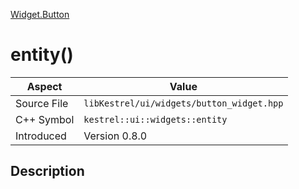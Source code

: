 [Widget.Button](index)
# entity()
| Aspect | Value |
| --- | --- |
| Source File | `libKestrel/ui/widgets/button_widget.hpp` |
| C++ Symbol | `kestrel::ui::widgets::entity` |
| Introduced | Version 0.8.0 |
## Description

